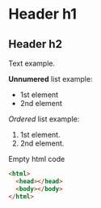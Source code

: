 # Header h1
## Header h2

Text example.

**Unnumered** list example:
* 1st element
* 2nd element

_Ordered_ list example:
1. 1st element.
2. 2nd element.

Empty html code
```html
<html>
  <head></head>
  <body></body>
</html>
```
